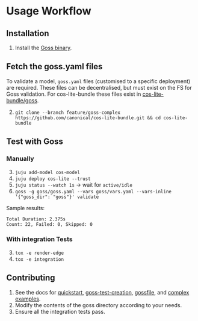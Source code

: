 # Usage Workflow

## Installation
1. Install the [Goss binary](https://goss.readthedocs.io/en/stable/installation/).

## Fetch the goss.yaml files
To validate a model, `goss.yaml` files (customised to a specific deployment) are required. These files can be decentralised, but must exist on the FS for Goss validation. For cos-lite-bundle these files exist in [cos-lite-bundle/goss](https://github.com/canonical/cos-lite-bundle/tree/feature/goss-complex/goss).

2. `git clone --branch feature/goss-complex https://github.com/canonical/cos-lite-bundle.git && cd cos-lite-bundle`

## Test with Goss
### Manually
3. `juju add-model cos-model`
4. `juju deploy cos-lite --trust`
5. `juju status --watch 1s` -> wait for `active/idle`
6. `goss -g goss/goss.yaml --vars goss/vars.yaml --vars-inline '{"goss_dir": "goss"}' validate`

Sample results:
```
Total Duration: 2.375s
Count: 22, Failed: 0, Skipped: 0
```

### With integration Tests
3. `tox -e render-edge`
4. `tox -e integration`

## Contributing

1. See the docs for [quickstart](https://goss.readthedocs.io/en/stable/quickstart/), [goss-test-creation](https://goss.readthedocs.io/en/stable/gossfile/#goss-test-creation), [gossfile](https://goss.readthedocs.io/en/stable/gossfile/#gossfile), and [complex examples](https://goss.readthedocs.io/en/stable/gossfile/#examples).
2. Modify the contents of the goss directory according to your needs.
3. Ensure all the integration tests pass.
